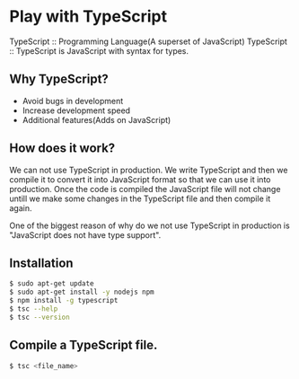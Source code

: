 # Play with TypeScript

TypeScript :: Programming Language(A superset of JavaScript)
TypeScript :: TypeScript is JavaScript with syntax for types.

## Why TypeScript?

- Avoid bugs in development
- Increase development speed
- Additional features(Adds on JavaScript)

## How does it work?

We can not use TypeScript in production. We write TypeScript and then we compile it to convert it into JavaScript format so that we can use it into production. Once the code is compiled the JavaScript file will not change untill we make some changes in the TypeScript file and then compile it again.

One of the biggest reason of why do we not use TypeScript in production is "JavaScript does not have type support".

## Installation

```bash
$ sudo apt-get update
$ sudo apt-get install -y nodejs npm
$ npm install -g typescript
$ tsc --help
$ tsc --version
```

## Compile a TypeScript file.

```bash
$ tsc <file_name>
```
